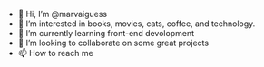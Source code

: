 - 👋 Hi, I’m @marvaiguess
- 👀 I’m interested in books, movies, cats, coffee, and technology.
- 🌱 I’m currently learning front-end devolopment
- 💞️ I’m looking to collaborate on some great projects
- 📫 How to reach me 

<!---
marvaiguess/marvaiguess is a ✨ special ✨ repository because its `README.md` (this file) appears on your GitHub profile.
You can click the Preview link to take a look at your changes.
--->
